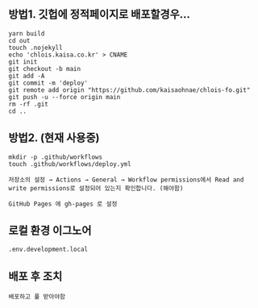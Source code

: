 ## 방법1. 깃헙에 정적페이지로 배포할경우...

```
yarn build
cd out
touch .nojekyll
echo 'chlois.kaisa.co.kr' > CNAME
git init
git checkout -b main
git add -A
git commit -m 'deploy'
git remote add origin "https://github.com/kaisaohnae/chlois-fo.git"
git push -u --force origin main
rm -rf .git
cd ..
```

## 방법2. (현재 사용중)

```
mkdir -p .github/workflows
touch .github/workflows/deploy.yml

저장소의 설정 → Actions → General → Workflow permissions에서 Read and write permissions로 설정되어 있는지 확인합니다. (해야함)

GitHub Pages 에 gh-pages 로 설정 

```

## 로컬 환경 이그노어 
```
.env.development.local
```

## 배포 후 조치
```
배포하고 풀 받아야함
```

